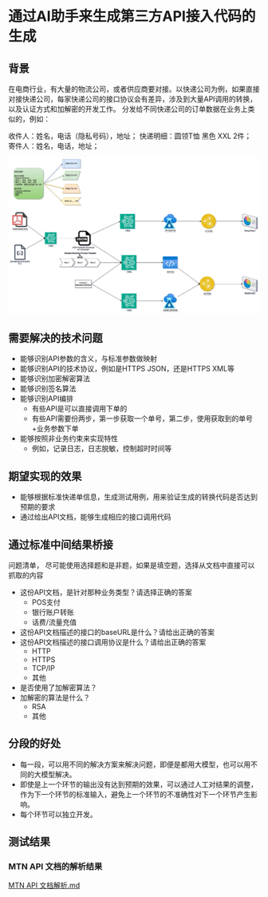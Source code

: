 # 通过AI助手来生成第三方API接入代码的生成

## 背景

在电商行业，有大量的物流公司，或者供应商要对接。以快递公司为例，如果直接对接快递公司，每家快递公司的接口协议会有差异，涉及到大量API调用的转换，以及认证方式和加解密的开发工作。
分发给不同快递公司的订单数据在业务上类似的，例如：

收件人：姓名，电话（隐私号码），地址；
快递明细：圆领T恤 黑色 XXL 2件；
寄件人：姓名，电话，地址；

![](./pic/overview%20for%20api%20converting.jpg)

## 需要解决的技术问题

* 能够识别API参数的含义，与标准参数做映射
* 能够识别API的技术协议，例如是HTTPS JSON，还是HTTPS XML等
* 能够识别加密解密算法
* 能够识别签名算法
* 能够识别API编排
    * 有些API是可以直接调用下单的
    * 有些API需要份两步，第一步获取一个单号，第二步，使用获取到的单号+业务参数下单
* 能够按照非业务约束来实现特性
    * 例如，记录日志，日志脱敏，控制超时时间等

## 期望实现的效果

* 能够根据标准快递单信息，生成测试用例，用来验证生成的转换代码是否达到预期的要求
* 通过给出API文档，能够生成相应的接口调用代码

## 通过标准中间结果桥接

问题清单， 尽可能使用选择题和是非题，如果是填空题，选择从文档中直接可以抓取的内容

* 这份API文档，是针对那种业务类型？请选择正确的答案
    * POS支付
    * 银行账户转账
    * 话费/流量充值
* 这份API文档描述的接口的baseURL是什么？请给出正确的答案
* 这份API文档描述的接口调用协议是什么？请给出正确的答案
    * HTTP
    * HTTPS
    * TCP/IP
    * 其他
* 是否使用了加解密算法？
* 加解密的算法是什么？
    * RSA
    * 其他

## 分段的好处

* 每一段，可以用不同的解决方案来解决问题，即便是都用大模型，也可以用不同的大模型解决。
* 即使是上一个环节的输出没有达到预期的效果，可以通过人工对结果的调整，作为下一个环节的标准输入，避免上一个环节的不准确性对下一个环节产生影响。
* 每个环节可以独立开发。

## 测试结果

### MTN API 文档的解析结果
[MTN API 文档解析.md](./infra/third-api/api-standard-json/mtn-api/api-convert-result)